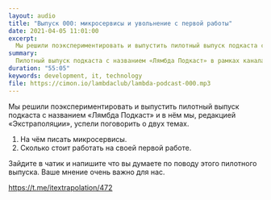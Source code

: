 ```yaml
---
layout: audio
title: "Выпуск 000: микросервисы и увольнение с первой работы"
date: 2021-04-05 11:01:00
excerpt:
  Мы решили поэкспериментировать и выпустить пилотный выпуск подкаста c названием «Лямбда Подкаст». В нём мы, редакцией «Экстраполяции», успели поговорить о двух темах.
summary:
  Пилотный выпуск подкаста c названием «Лямбда Подкаст» в рамках канала «Экстраполяция IT» (https://t.me/itextrapolation)
duration: "55:05"
keywords: development, it, technology
file: https://cimon.io/lambdaclub/lambda-podcast-000.mp3
---
```


Мы решили поэкспериментировать и выпустить пилотный выпуск подкаста c названием «Лямбда Подкаст» и в нём мы, редакцией «Экстраполяции», успели поговорить о двух темах.

1. На чём писать микросервисы.
2. Сколько стоит работать на своей первой работе.

Зайдите в чатик и напишите что вы думаете по поводу этого пилотного выпуска. Ваше мнение очень важно для нас.

https://t.me/itextrapolation/472


<script>

</script>
